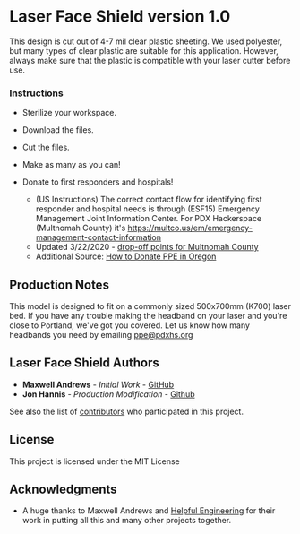 # Laser Face Shield version 1.0

This design is cut out of 4-7 mil clear plastic sheeting. We used polyester, but many types of clear plastic are suitable for this application. However, always make sure that the plastic is compatible with your laser cutter before use.

### Instructions

* Sterilize your workspace.

* Download the files.

* Cut the files.

* Make as many as you can!

* Donate to first responders and hospitals! 
  * (US Instructions) The correct contact flow for identifying first responder and hospital needs is through (ESF15) Emergency Management Joint Information Center. For PDX Hackerspace (Multnomah County) it's https://multco.us/em/emergency-management-contact-information
  * Updated 3/22/2020 - [drop-off points for Multnomah County](https://www.myoregon.gov/2020/03/19/medical-professionals-asked-to-donate-surplus-ppe/?fbclid=IwAR2NB61SkEIvVmJIJs4YR7h7PvNmgK6z7GaP1kakN_UZAFjI-Oq7X_tPQ1Y)
  * Additional Source: [How to Donate PPE in Oregon](https://www.myoregon.gov/2020/03/19/medical-professionals-asked-to-donate-surplus-ppe)

## Production Notes 

This model is designed to fit on a commonly sized 500x700mm (K700) laser bed. If you have any trouble making the headband on your laser and you're close to Portland, we've got you covered. Let us know how many headbands you need by emailing ppe@pdxhs.org

## Laser Face Shield Authors

* **Maxwell Andrews** - *Initial Work* - [GitHub](https://github.com/madmaxbr5)
* **Jon Hannis** - *Production Modification* - [Github](https://github.com/jonhannis)

See also the list of [contributors](https://github.com/your/project/contributors) who participated in this project.

## License

This project is licensed under the MIT License

## Acknowledgments

* A huge thanks to Maxwell Andrews and [Helpful Engineering](https://helpfulengineering.org) for their work in putting all this and many other projects together.
